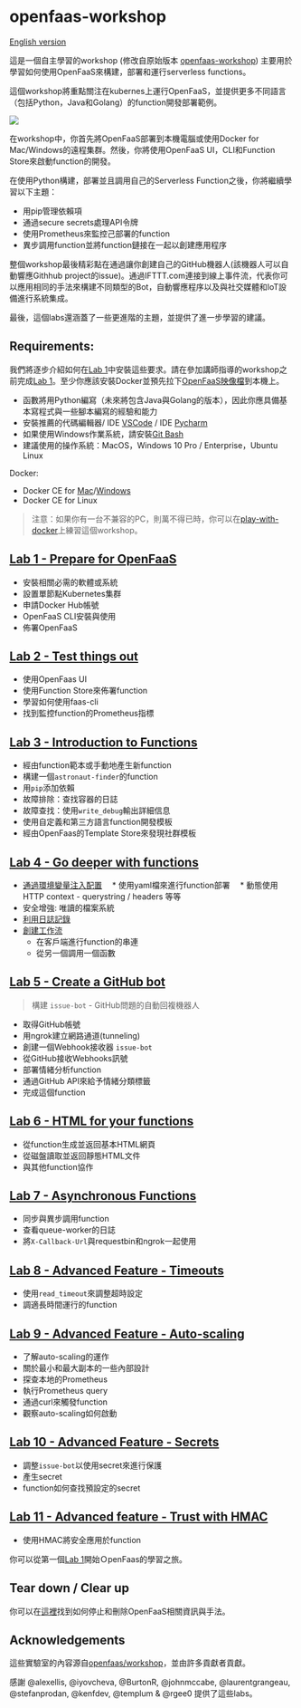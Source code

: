 # openfaas-workshop

[English version](lab-introduction.md)

這是一個自主學習的workshop (修改自原始版本 [openfaas-workshop](https://github.com/openfaas/workshop)) 主要用於學習如何使用OpenFaaS來構建，部署和運行serverless functions。

這個workshop將重點關注在kubernes上運行OpenFaaS，並提供更多不同語言（包括Python，Java和Golang）的function開發部署範例。

![](https://github.com/openfaas/media/raw/master/OpenFaaS_Magnet_3_1_png.png)

在workshop中，你首先將OpenFaaS部署到本機電腦或使用Docker for Mac/Windows的遠程集群。然後，你將使用OpenFaaS UI，CLI和Function Store來啟動function的開發。

在使用Python構建，部署並且調用自己的Serverless Function之後，你將繼續學習以下主題：

* 用pip管理依賴項
* 通過secure secrets處理API令牌
* 使用Prometheus來監控己部署的function
* 異步調用function並將function鏈接在一起以創建應用程序

整個workshop最後精彩點在通過讓你創建自己的GitHub機器人(該機器人可以自動響應Githhub project的issue)。通過IFTTT.com連接到線上事件流，代表你可以應用相同的手法來構建不同類型的Bot，自動響應程序以及與社交媒體和IoT設備進行系統集成。

最後，這個labs還涵蓋了一些更進階的主題，並提供了進一步學習的建議。

## Requirements:

我們將逐步介紹如何在[Lab 1](./lab1.md)中安裝這些要求。請在參加講師指導的workshop之前完成[Lab 1](./lab1.md)。至少你應該安裝Docker並預先拉下[OpenFaaS映像檔](./lab1.md#Pre-pull-the-system-images)到本機上。

* 函數將用Python編寫（未來將包含Java與Golang的版本），因此你應具備基本寫程式與一些腳本編寫的經驗和能力
* 安裝推薦的代碼編輯器/ IDE [VSCode](https://code.visualstudio.com/download) / IDE [Pycharm](https://www.jetbrains.com/pycharm/)
* 如果使用Windows作業系統，請安裝[Git Bash](https://git-scm.com/downloads)
* 建議使用的操作系統：MacOS，Windows 10 Pro / Enterprise，Ubuntu Linux

Docker:

* Docker CE for [Mac](https://store.docker.com/editions/community/docker-ce-desktop-mac)/[Windows](https://store.docker.com/editions/community/docker-ce-desktop-windows) 
* Docker CE for Linux

> 注意：如果你有一台不兼容的PC，則萬不得已時，你可以在[play-with-docker](https://labs.play-with-docker.com/)上練習這個workshop。

## [Lab 1 - Prepare for OpenFaaS](./lab1.md)
* 安裝相關必需的軟體或系統
* 設置單節點Kubernetes集群
* 申請Docker Hub帳號
* OpenFaaS CLI安裝與使用
* 佈署OpenFaaS

## [Lab 2 - Test things out](./lab2.md)

* 使用OpenFaas UI
* 使用Function Store來佈署function
* 學習如何使用faas-cli
* 找到監控function的Prometheus指標

## [Lab 3 - Introduction to Functions](./lab3.md)

* 經由function範本或手動地產生新function
* 構建一個`astronaut-finder`的function
 * 用`pip`添加依賴
 * 故障排除：查找容器的日誌
* 故障查找：使用`write_debug`輸出詳細信息
* 使用自定義和第三方語言function開發模板
* 經由OpenFaas的Template Store來發現社群模板

## [Lab 4 - Go deeper with functions](./lab4.md)

* [通過環境變量注入配置](lab4.md#inject-configuration-through-environmental-variables)
　* 使用yaml檔來進行function部署
　* 動態使用HTTP context - querystring / headers 等等
* 安全增強: 唯讀的檔案系統
* [利用日誌記錄](lab4.md#making-use-of-logging)
* [創建工作流](lab4.md#create-workflows)
  * 在客戶端進行function的串連
  * 從另一個調用一個函數

## [Lab 5 - Create a GitHub bot](./lab5.md)

> 構建 `issue-bot` - GitHub問題的自動回複機器人
* 取得GitHub帳號
* 用ngrok建立網路通道(tunneling)
* 創建一個Webhook接收器 `issue-bot`
* 從GitHub接收Webhooks訊號
* 部署情緒分析function
* 通過GitHub API來給予情緒分類標籤
* 完成這個function

## [Lab 6 - HTML for your functions](./lab6.md)

* 從function生成並返回基本HTML網頁
* 從磁盤讀取並返回靜態HTML文件
* 與其他function協作

## [Lab 7 - Asynchronous Functions](./lab7.md)

* 同步與異步調用function
* 查看queue-worker的日誌
* 將`X-Callback-Url`與requestbin和ngrok一起使用

## [Lab 8 - Advanced Feature - Timeouts](./lab8.md)

* 使用`read_timeout`來調整超時設定
* 調適長時間運行的function

## [Lab 9 - Advanced Feature - Auto-scaling](./lab9.md)

* 了解auto-scaling的運作
 * 關於最小和最大副本的一些內部設計
 * 探查本地的Prometheus
 * 執行Prometheus query
 * 通過curl來觸發function
 * 觀察auto-scaling如何啟動

## [Lab 10 - Advanced Feature - Secrets](./lab10.md)

* 調整`issue-bot`以使用secret來進行保護
 * 產生secret
 * function如何查找預設定的secret

## [Lab 11 - Advanced feature - Trust with HMAC](./lab11.md)

* 使用HMAC將安全應用於function


你可以從第一個[Lab 1](lab1.md)開始ＯpenFaas的學習之旅。

## Tear down / Clear up

你可以在[這裡](https://docs.openfaas.com/deployment/troubleshooting/#uninstall-openfaas)找到如何停止和刪除OpenFaaS相關資訊與手法。

## Acknowledgements

這些實驗室的內容源自[openfaas/workshop](https://github.com/openfaas/workshop)，並由許多貢獻者貢獻。

感謝 @alexellis, @iyovcheva, @BurtonR, @johnmccabe, @laurentgrangeau, @stefanprodan, @kenfdev, @templum & @rgee0 提供了這些labs。